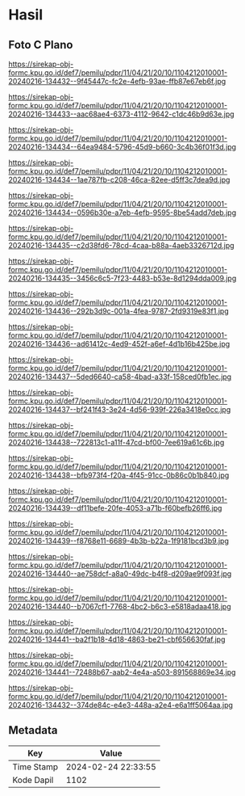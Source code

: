 # Hasil

## Foto C Plano

https://sirekap-obj-formc.kpu.go.id/def7/pemilu/pdpr/11/04/21/20/10/1104212010001-20240216-134432--9f45447c-fc2e-4efb-93ae-ffb87e67eb6f.jpg

https://sirekap-obj-formc.kpu.go.id/def7/pemilu/pdpr/11/04/21/20/10/1104212010001-20240216-134433--aac68ae4-6373-4112-9642-c1dc46b9d63e.jpg

https://sirekap-obj-formc.kpu.go.id/def7/pemilu/pdpr/11/04/21/20/10/1104212010001-20240216-134434--64ea9484-5796-45d9-b660-3c4b36f01f3d.jpg

https://sirekap-obj-formc.kpu.go.id/def7/pemilu/pdpr/11/04/21/20/10/1104212010001-20240216-134434--1ae787fb-c208-46ca-82ee-d5ff3c7dea9d.jpg

https://sirekap-obj-formc.kpu.go.id/def7/pemilu/pdpr/11/04/21/20/10/1104212010001-20240216-134434--0596b30e-a7eb-4efb-9595-8be54add7deb.jpg

https://sirekap-obj-formc.kpu.go.id/def7/pemilu/pdpr/11/04/21/20/10/1104212010001-20240216-134435--c2d38fd6-78cd-4caa-b88a-4aeb3326712d.jpg

https://sirekap-obj-formc.kpu.go.id/def7/pemilu/pdpr/11/04/21/20/10/1104212010001-20240216-134435--3456c6c5-7f23-4483-b53e-8d1294dda009.jpg

https://sirekap-obj-formc.kpu.go.id/def7/pemilu/pdpr/11/04/21/20/10/1104212010001-20240216-134436--292b3d9c-001a-4fea-9787-2fd9319e83f1.jpg

https://sirekap-obj-formc.kpu.go.id/def7/pemilu/pdpr/11/04/21/20/10/1104212010001-20240216-134436--ad61412c-4ed9-452f-a6ef-4d1b16b425be.jpg

https://sirekap-obj-formc.kpu.go.id/def7/pemilu/pdpr/11/04/21/20/10/1104212010001-20240216-134437--5ded6640-ca58-4bad-a33f-158ced0fb1ec.jpg

https://sirekap-obj-formc.kpu.go.id/def7/pemilu/pdpr/11/04/21/20/10/1104212010001-20240216-134437--bf241f43-3e24-4d56-939f-226a3418e0cc.jpg

https://sirekap-obj-formc.kpu.go.id/def7/pemilu/pdpr/11/04/21/20/10/1104212010001-20240216-134438--722813c1-a11f-47cd-bf00-7ee619a61c6b.jpg

https://sirekap-obj-formc.kpu.go.id/def7/pemilu/pdpr/11/04/21/20/10/1104212010001-20240216-134438--bfb973f4-f20a-4f45-91cc-0b86c0b1b840.jpg

https://sirekap-obj-formc.kpu.go.id/def7/pemilu/pdpr/11/04/21/20/10/1104212010001-20240216-134439--df11befe-20fe-4053-a71b-f60befb26ff6.jpg

https://sirekap-obj-formc.kpu.go.id/def7/pemilu/pdpr/11/04/21/20/10/1104212010001-20240216-134439--f8768e11-6689-4b3b-b22a-1f9181bcd3b9.jpg

https://sirekap-obj-formc.kpu.go.id/def7/pemilu/pdpr/11/04/21/20/10/1104212010001-20240216-134440--ae758dcf-a8a0-49dc-b4f8-d209ae9f093f.jpg

https://sirekap-obj-formc.kpu.go.id/def7/pemilu/pdpr/11/04/21/20/10/1104212010001-20240216-134440--b7067cf1-7768-4bc2-b6c3-e5818adaa418.jpg

https://sirekap-obj-formc.kpu.go.id/def7/pemilu/pdpr/11/04/21/20/10/1104212010001-20240216-134441--ba2f1b18-4d18-4863-be21-cbf656630faf.jpg

https://sirekap-obj-formc.kpu.go.id/def7/pemilu/pdpr/11/04/21/20/10/1104212010001-20240216-134441--72488b67-aab2-4e4a-a503-891568869e34.jpg

https://sirekap-obj-formc.kpu.go.id/def7/pemilu/pdpr/11/04/21/20/10/1104212010001-20240216-134432--374de84c-e4e3-448a-a2e4-e6a1ff5064aa.jpg


## Metadata

| Key        | Value               |
| ---------- | ------------------- |
| Time Stamp | 2024-02-24 22:33:55 |
| Kode Dapil | 1102                |



